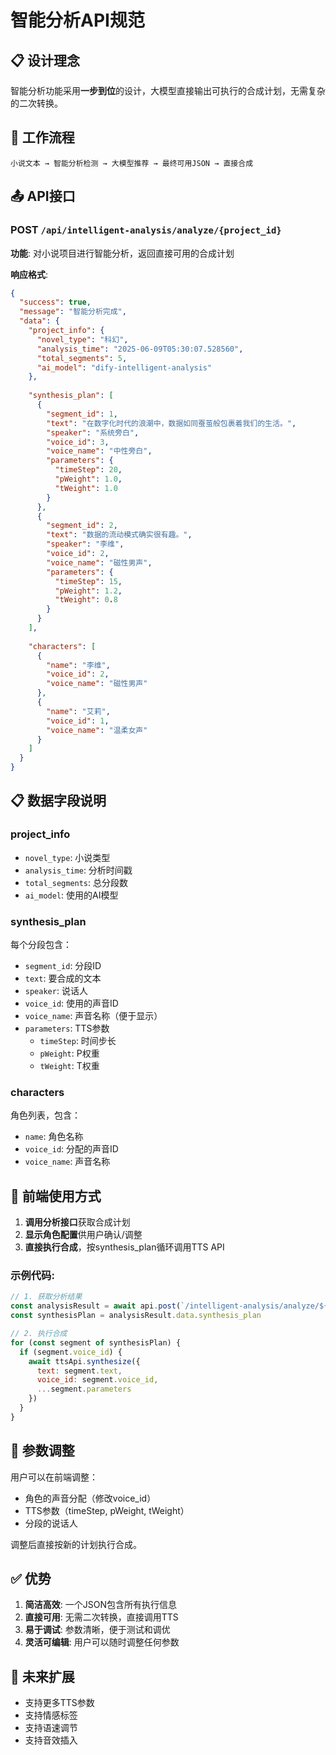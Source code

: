 # 智能分析API规范

## 📋 **设计理念**

智能分析功能采用**一步到位**的设计，大模型直接输出可执行的合成计划，无需复杂的二次转换。

## 🔄 **工作流程**

```
小说文本 → 智能分析检测 → 大模型推荐 → 最终可用JSON → 直接合成
```

## 📤 **API接口**

### **POST `/api/intelligent-analysis/analyze/{project_id}`**

**功能**: 对小说项目进行智能分析，返回直接可用的合成计划

**响应格式**:
```json
{
  "success": true,
  "message": "智能分析完成",
  "data": {
    "project_info": {
      "novel_type": "科幻",
      "analysis_time": "2025-06-09T05:30:07.528560",
      "total_segments": 5,
      "ai_model": "dify-intelligent-analysis"
    },
    
    "synthesis_plan": [
      {
        "segment_id": 1,
        "text": "在数字化时代的浪潮中，数据如同蚕茧般包裹着我们的生活。",
        "speaker": "系统旁白",
        "voice_id": 3,
        "voice_name": "中性旁白",
        "parameters": {
          "timeStep": 20,
          "pWeight": 1.0,
          "tWeight": 1.0
        }
      },
      {
        "segment_id": 2,
        "text": "数据的流动模式确实很有趣。",
        "speaker": "李维",
        "voice_id": 2,
        "voice_name": "磁性男声",
        "parameters": {
          "timeStep": 15,
          "pWeight": 1.2,
          "tWeight": 0.8
        }
      }
    ],
    
    "characters": [
      {
        "name": "李维",
        "voice_id": 2,
        "voice_name": "磁性男声"
      },
      {
        "name": "艾莉",
        "voice_id": 1,
        "voice_name": "温柔女声"
      }
    ]
  }
}
```

## 📋 **数据字段说明**

### **project_info**
- `novel_type`: 小说类型
- `analysis_time`: 分析时间戳
- `total_segments`: 总分段数
- `ai_model`: 使用的AI模型

### **synthesis_plan**
每个分段包含：
- `segment_id`: 分段ID
- `text`: 要合成的文本
- `speaker`: 说话人
- `voice_id`: 使用的声音ID
- `voice_name`: 声音名称（便于显示）
- `parameters`: TTS参数
  - `timeStep`: 时间步长
  - `pWeight`: P权重
  - `tWeight`: T权重

### **characters**
角色列表，包含：
- `name`: 角色名称
- `voice_id`: 分配的声音ID
- `voice_name`: 声音名称

## 🎯 **前端使用方式**

1. **调用分析接口**获取合成计划
2. **显示角色配置**供用户确认/调整
3. **直接执行合成**，按synthesis_plan循环调用TTS API

### **示例代码**:
```javascript
// 1. 获取分析结果
const analysisResult = await api.post(`/intelligent-analysis/analyze/${projectId}`)
const synthesisPlan = analysisResult.data.synthesis_plan

// 2. 执行合成
for (const segment of synthesisPlan) {
  if (segment.voice_id) {
    await ttsApi.synthesize({
      text: segment.text,
      voice_id: segment.voice_id,
      ...segment.parameters
    })
  }
}
```

## 🔧 **参数调整**

用户可以在前端调整：
- 角色的声音分配（修改voice_id）
- TTS参数（timeStep, pWeight, tWeight）
- 分段的说话人

调整后直接按新的计划执行合成。

## ✅ **优势**

1. **简洁高效**: 一个JSON包含所有执行信息
2. **直接可用**: 无需二次转换，直接调用TTS
3. **易于调试**: 参数清晰，便于测试和调优
4. **灵活可编辑**: 用户可以随时调整任何参数

## 🚀 **未来扩展**

- 支持更多TTS参数
- 支持情感标签
- 支持语速调节
- 支持音效插入